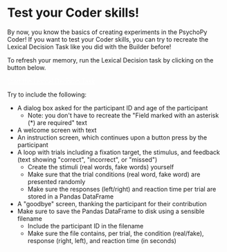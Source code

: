 # Test your Coder skills!
By now, you know the basics of creating experiments in the PsychoPy Coder! If you want to test your Coder skills, you can try to recreate the Lexical Decision Task like you did with the Builder before!

To refresh your memory, run the Lexical Decision task by clicking on the button below.

<a href="https://run.pavlovia.org/demos/lexical-decision-task/html/" class="btn btn-primary" style="color:white;">Start the Lexical Decision Task
</a>

Try to include the following:

* A dialog box asked for the participant ID and age of the participant
  * Note: you don't have to recreate the "Field marked with an asterisk (*) are required" text
* A welcome screen with text
* An instruction screen, which continues upon a button press by the participant
* A loop with trials including a fixation target, the stimulus, and feedback (text showing "correct", "incorrect", or "missed")
  * Create the stimuli (real words, fake words) yourself
  * Make sure that the trial conditions (real word, fake word) are presented randomly
  * Make sure the responses (left/right) and reaction time per trial are stored in a Pandas DataFrame
* A "goodbye" screen, thanking the participant for their contribution
* Make sure to save the Pandas DataFrame to disk using a sensible filename
  * Include the participant ID in the filename
  * Make sure the file contains, per trial, the condition (real/fake), response (right, left), and reaction time (in seconds)